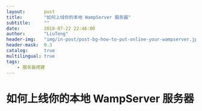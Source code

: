 ```yaml
---
layout:       post
title:        "如何上线你的本地 WampServer 服务器"
subtitle:     ""
date:         2018-07-22 22:46:00
author:       "LiuTong"
header-img:   "img/in-post/post-bg-how-to-put-online-your-wampserver.jpg"
header-mask:  0.3
catalog:      true
multilingual: true
tags:
    - 服务器搭建
---
```


# 如何上线你的本地 WampServer 服务器